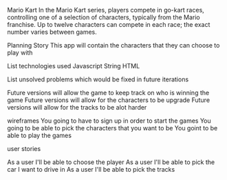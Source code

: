 Mario Kart
In the Mario Kart series, players compete in go-kart races, controlling one of a selection of characters, typically from the Mario franchise. Up to twelve characters can compete in each race; the exact number varies between games.

Planning Story
This app will contain the characters that they can choose to play with


List technologies used
Javascript
String
HTML

List unsolved problems which would be fixed in future iterations

Future versions will allow the game to keep track on who is winning the game
Future versions will allow for the characters to be upgrade
Future versions will allow for the tracks to be alot harder

wireframes
You going to have to sign up in order to start the games
You going to be able to pick the characters that you want to be
You goint to be able to play the games


user stories

As a user I'll be able to choose the player
As a user I'll be able to pick the car I want to drive in
As a user I'll be able to pick the tracks
